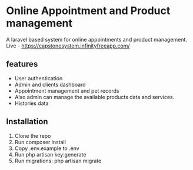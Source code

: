 # Online Appointment and Product management

A laravel based system for online appointments and product management.
Live - https://capstonesystem.infinityfreeapp.com/
## features

-   User authentication
-   Admin and clients dashboard
-   Appointment management and pet records
-   Also admin can manage the available products data and services.
-   Histories data

## Installation

1. Clone the repo
2. Run composer install
3. Copy .env.example to .env
4. Run php artisan key:generate
5. Run migrations: php artisan migrate
